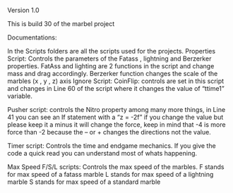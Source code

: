 Version 1.0

This is build 30 of the marbel project

Documentations:

In the Scripts folders are all the scripts used for the projects.
Properties Script:
Controls the parameters of the Fatass , lightning and Berzerker properties.
FatAss and lighting are 2 functions in the script and change mass and drag accordingly.
Berzerker function changes the scale of the marbles (x , y , z) axis
Ignore Script:
CoinFlip: controls are set in this script and changes in Line 60 of the script where it changes the value of “ttime1” variable.

Pusher script: 
controls the Nitro property among many more things, in Line 41 you can see an If statement with a “z = -2f” 
if you change the value but please keep it a minus it will change the force, keep in mind that -4 is more force than -2 because the – or + changes the directions not the value.

Timer script:
Controls the time and endgame mechanics. If you give the code a quick read you can understand most of whats happening.

Max Speed F/S/L scripts:
Controls the max speed of the marbles.
F stands for max speed of a fatass marble
L stands for max speed of a lightning marble
S stands for max speed of a standard marble
 
